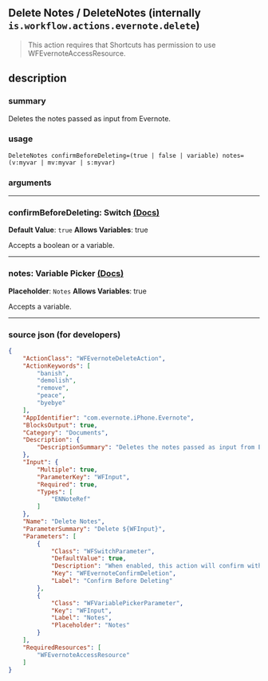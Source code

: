 
## Delete Notes / DeleteNotes (internally `is.workflow.actions.evernote.delete`)

> This action requires that Shortcuts has permission to use WFEvernoteAccessResource.


## description

### summary

Deletes the notes passed as input from Evernote.


### usage
```
DeleteNotes confirmBeforeDeleting=(true | false | variable) notes=(v:myvar | mv:myvar | s:myvar)
```

### arguments

---

### confirmBeforeDeleting: Switch [(Docs)](https://pfgithub.github.io/shortcutslang/gettingstarted#switch-or-expanding-or-boolean-fields)
**Default Value**: ```
		true
		```
**Allows Variables**: true



Accepts a boolean
or a variable.

---

### notes: Variable Picker [(Docs)](https://pfgithub.github.io/shortcutslang/gettingstarted#variable-picker-fields)
**Placeholder**: ```
		Notes
		```
**Allows Variables**: true



Accepts a variable.

---

### source json (for developers)

```json
{
	"ActionClass": "WFEvernoteDeleteAction",
	"ActionKeywords": [
		"banish",
		"demolish",
		"remove",
		"peace",
		"byebye"
	],
	"AppIdentifier": "com.evernote.iPhone.Evernote",
	"BlocksOutput": true,
	"Category": "Documents",
	"Description": {
		"DescriptionSummary": "Deletes the notes passed as input from Evernote."
	},
	"Input": {
		"Multiple": true,
		"ParameterKey": "WFInput",
		"Required": true,
		"Types": [
			"ENNoteRef"
		]
	},
	"Name": "Delete Notes",
	"ParameterSummary": "Delete ${WFInput}",
	"Parameters": [
		{
			"Class": "WFSwitchParameter",
			"DefaultValue": true,
			"Description": "When enabled, this action will confirm with you before deleting notes from Evernote. You'll always be asked for confirmation when deleting 10 notes or more at a time.",
			"Key": "WFEvernoteConfirmDeletion",
			"Label": "Confirm Before Deleting"
		},
		{
			"Class": "WFVariablePickerParameter",
			"Key": "WFInput",
			"Label": "Notes",
			"Placeholder": "Notes"
		}
	],
	"RequiredResources": [
		"WFEvernoteAccessResource"
	]
}
```
